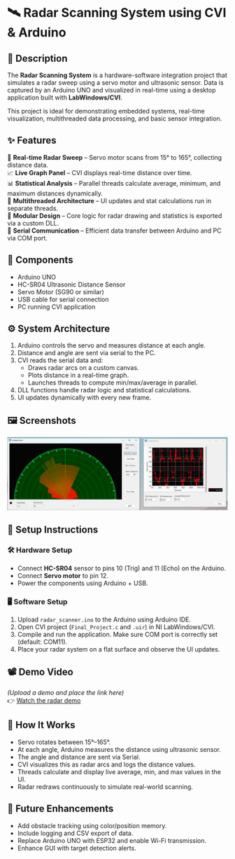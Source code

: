 🛰️ Radar Scanning System using CVI & Arduino
============================================

📖 Description
--------------
The **Radar Scanning System** is a hardware-software integration project that simulates a radar sweep using a servo motor and ultrasonic sensor. Data is captured by an Arduino UNO and visualized in real-time using a desktop application built with **LabWindows/CVI**.

This project is ideal for demonstrating embedded systems, real-time visualization, multithreaded data processing, and basic sensor integration.

✨ Features
-----------
🎯 **Real-time Radar Sweep** – Servo motor scans from 15° to 165°, collecting distance data.  
📈 **Live Graph Panel** – CVI displays real-time distance over time.  
📊 **Statistical Analysis** – Parallel threads calculate average, minimum, and maximum distances dynamically.  
🧵 **Multithreaded Architecture** – UI updates and stat calculations run in separate threads.  
🧩 **Modular Design** – Core logic for radar drawing and statistics is exported via a custom DLL.  
📡 **Serial Communication** – Efficient data transfer between Arduino and PC via COM port.

🧰 Components
-------------
- Arduino UNO
- HC-SR04 Ultrasonic Distance Sensor
- Servo Motor (SG90 or similar)
- USB cable for serial connection
- PC running CVI application

⚙️ System Architecture
----------------------
1. Arduino controls the servo and measures distance at each angle.
2. Distance and angle are sent via serial to the PC.
3. CVI reads the serial data and:
   - Draws radar arcs on a custom canvas.
   - Plots distance in a real-time graph.
   - Launches threads to compute min/max/average in parallel.
4. DLL functions handle radar logic and statistical calculations.
5. UI updates dynamically with every new frame.

🖼️ Screenshots
---------------
![Radar UI](Images&video/Radar_UI.png)

🔌 Setup Instructions
---------------------

### 🛠️ Hardware Setup
- Connect **HC-SR04** sensor to pins 10 (Trig) and 11 (Echo) on the Arduino.
- Connect **Servo motor** to pin 12.
- Power the components using Arduino + USB.

### 🖥️ Software Setup
1. Upload `radar_scanner.ino` to the Arduino using Arduino IDE.
2. Open CVI project (`Final_Project.c` and `.uir`) in NI LabWindows/CVI.
3. Compile and run the application. Make sure COM port is correctly set (default: COM11).
4. Place your radar system on a flat surface and observe the UI updates.

📽️ Demo Video
--------------
*(Upload a demo and place the link here)*  
👉 [Watch the radar demo](Images&video/Radar_Video.mp4)

🧠 How It Works
----------------
- Servo rotates between 15°–165°.
- At each angle, Arduino measures the distance using ultrasonic sensor.
- The angle and distance are sent via Serial.
- CVI visualizes this as radar arcs and logs the distance values.
- Threads calculate and display live average, min, and max values in the UI.
- Radar redraws continuously to simulate real-world scanning.

🚀 Future Enhancements
----------------------
- Add obstacle tracking using color/position memory.
- Include logging and CSV export of data.
- Replace Arduino UNO with ESP32 and enable Wi-Fi transmission.
- Enhance GUI with target detection alerts.
